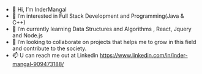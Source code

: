 - 👋 Hi, I’m InderMangal
- 👀 I’m interested in Full Stack Development and Programming(Java & C++)
- 🌱 I’m currently learning Data Structures and Algorithms , React, Jquery and Node.js
- 💞️ I’m looking to collaborate on projects that helps me to grow in this field and contribute to the society.
- 📫 U can reach me out at Linkedin https://www.linkedin.com/in/inder-mangal-909473188/

<!---
InderMangal/InderMangal is a ✨ special ✨ repository because its `README.md` (this file) appears on your GitHub profile.
You can click the Preview link to take a look at your changes.
--->
